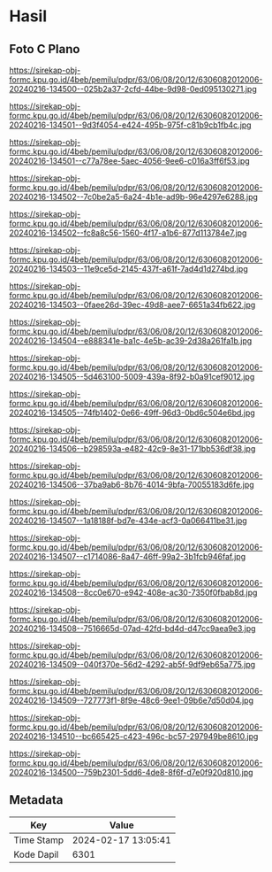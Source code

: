 # Hasil

## Foto C Plano

https://sirekap-obj-formc.kpu.go.id/4beb/pemilu/pdpr/63/06/08/20/12/6306082012006-20240216-134500--025b2a37-2cfd-44be-9d98-0ed095130271.jpg

https://sirekap-obj-formc.kpu.go.id/4beb/pemilu/pdpr/63/06/08/20/12/6306082012006-20240216-134501--9d3f4054-e424-495b-975f-c81b9cb1fb4c.jpg

https://sirekap-obj-formc.kpu.go.id/4beb/pemilu/pdpr/63/06/08/20/12/6306082012006-20240216-134501--c77a78ee-5aec-4056-9ee6-c016a3ff6f53.jpg

https://sirekap-obj-formc.kpu.go.id/4beb/pemilu/pdpr/63/06/08/20/12/6306082012006-20240216-134502--7c0be2a5-6a24-4b1e-ad9b-96e4297e6288.jpg

https://sirekap-obj-formc.kpu.go.id/4beb/pemilu/pdpr/63/06/08/20/12/6306082012006-20240216-134502--fc8a8c56-1560-4f17-a1b6-877d113784e7.jpg

https://sirekap-obj-formc.kpu.go.id/4beb/pemilu/pdpr/63/06/08/20/12/6306082012006-20240216-134503--11e9ce5d-2145-437f-a61f-7ad4d1d274bd.jpg

https://sirekap-obj-formc.kpu.go.id/4beb/pemilu/pdpr/63/06/08/20/12/6306082012006-20240216-134503--0faee26d-39ec-49d8-aee7-6651a34fb622.jpg

https://sirekap-obj-formc.kpu.go.id/4beb/pemilu/pdpr/63/06/08/20/12/6306082012006-20240216-134504--e888341e-ba1c-4e5b-ac39-2d38a261fa1b.jpg

https://sirekap-obj-formc.kpu.go.id/4beb/pemilu/pdpr/63/06/08/20/12/6306082012006-20240216-134505--5d463100-5009-439a-8f92-b0a91cef9012.jpg

https://sirekap-obj-formc.kpu.go.id/4beb/pemilu/pdpr/63/06/08/20/12/6306082012006-20240216-134505--74fb1402-0e66-49ff-96d3-0bd6c504e6bd.jpg

https://sirekap-obj-formc.kpu.go.id/4beb/pemilu/pdpr/63/06/08/20/12/6306082012006-20240216-134506--b298593a-e482-42c9-8e31-171bb536df38.jpg

https://sirekap-obj-formc.kpu.go.id/4beb/pemilu/pdpr/63/06/08/20/12/6306082012006-20240216-134506--37ba9ab6-8b76-4014-9bfa-70055183d6fe.jpg

https://sirekap-obj-formc.kpu.go.id/4beb/pemilu/pdpr/63/06/08/20/12/6306082012006-20240216-134507--1a18188f-bd7e-434e-acf3-0a066411be31.jpg

https://sirekap-obj-formc.kpu.go.id/4beb/pemilu/pdpr/63/06/08/20/12/6306082012006-20240216-134507--c1714086-8a47-46ff-99a2-3b1fcb946faf.jpg

https://sirekap-obj-formc.kpu.go.id/4beb/pemilu/pdpr/63/06/08/20/12/6306082012006-20240216-134508--8cc0e670-e942-408e-ac30-7350f0fbab8d.jpg

https://sirekap-obj-formc.kpu.go.id/4beb/pemilu/pdpr/63/06/08/20/12/6306082012006-20240216-134508--7516665d-07ad-42fd-bd4d-d47cc9aea9e3.jpg

https://sirekap-obj-formc.kpu.go.id/4beb/pemilu/pdpr/63/06/08/20/12/6306082012006-20240216-134509--040f370e-56d2-4292-ab5f-9df9eb65a775.jpg

https://sirekap-obj-formc.kpu.go.id/4beb/pemilu/pdpr/63/06/08/20/12/6306082012006-20240216-134509--727773f1-8f9e-48c6-9ee1-09b6e7d50d04.jpg

https://sirekap-obj-formc.kpu.go.id/4beb/pemilu/pdpr/63/06/08/20/12/6306082012006-20240216-134510--bc665425-c423-496c-bc57-297949be8610.jpg

https://sirekap-obj-formc.kpu.go.id/4beb/pemilu/pdpr/63/06/08/20/12/6306082012006-20240216-134500--759b2301-5dd6-4de8-8f6f-d7e0f920d810.jpg


## Metadata

| Key        | Value               |
| ---------- | ------------------- |
| Time Stamp | 2024-02-17 13:05:41 |
| Kode Dapil | 6301                |




